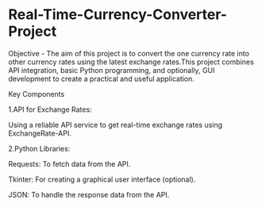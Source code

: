 # Real-Time-Currency-Converter-Project
Objective - The aim of this project  is to convert the one currency rate into other currency rates using the latest exchange rates.This project combines API integration, basic Python programming, and optionally, GUI development to create a practical and useful application.

Key Components

1.API for Exchange Rates:

Using a reliable API service to get real-time exchange rates using ExchangeRate-API.

2.Python Libraries:

Requests: To fetch data from the API.

Tkinter: For creating a graphical user interface (optional).

JSON: To handle the response data from the API.
